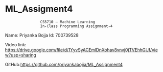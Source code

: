 # ML_Assigment4
                    CS5710 – Machine Learning
                    In-Class Programming Assignment-4
Name: Priyanka Bojja Id: 700739528

Video link: https://drive.google.com/file/d/1YyvSyACEmlDnXohav8vnvj0jTVEhhGUf/view?usp=sharing

GitHub:https://github.com/priyankabojja/ML_Assignment4
